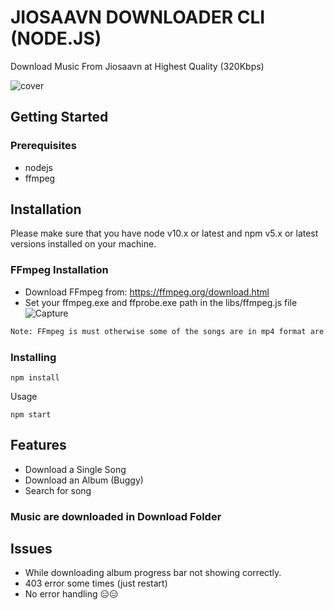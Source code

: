 # JIOSAAVN DOWNLOADER CLI (NODE.JS)

Download Music From Jiosaavn at Highest Quality (320Kbps)

![cover](https://user-images.githubusercontent.com/40541176/90336209-d6b00f00-dff7-11ea-89e0-bcee9041bfb3.PNG)

## Getting Started

### Prerequisites

- nodejs
- ffmpeg

## Installation

Please make sure that you have node v10.x or latest and npm v5.x or latest versions installed on your machine.

### FFmpeg Installation

- Download FFmpeg from: https://ffmpeg.org/download.html
- Set your ffmpeg.exe and ffprobe.exe path in the libs/ffmpeg.js file
![Capture](https://user-images.githubusercontent.com/40541176/90336145-6e612d80-dff7-11ea-8c90-951e2857c559.PNG)


```diff
Note: FFmpeg is must otherwise some of the songs are in mp4 format are not download.
```

### Installing

```
npm install
```

Usage

```
npm start
```

## Features

- Download a Single Song
- Download an Album (Buggy)
- Search for song

### Music are downloaded in Download Folder

## Issues

- While downloading album progress bar not showing correctly.
- 403 error some times (just restart)
- No error handling 😑😑

